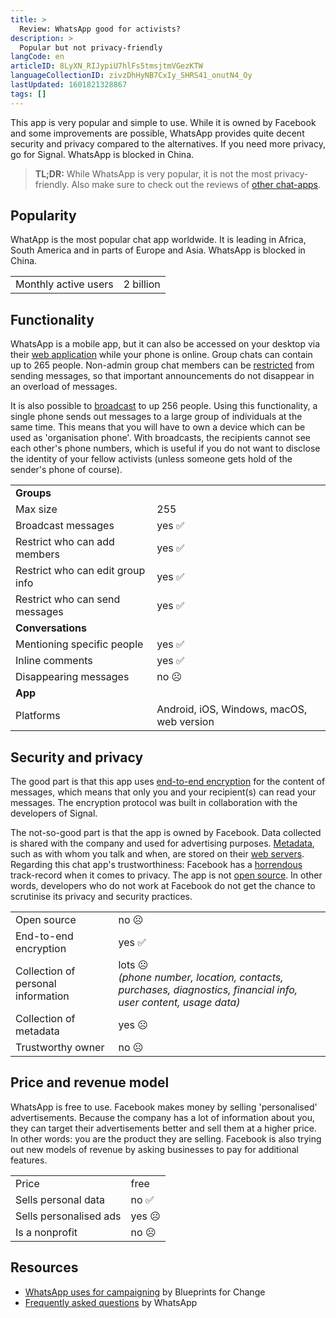 ```yaml
---
title: >
  Review: WhatsApp good for activists?
description: >
  Popular but not privacy-friendly
langCode: en
articleID: 8LyXN_RIJypiU7hlFs5tmsjtmVGezKTW
languageCollectionID: zivzDhHyNB7CxIy_SHRS41_onutN4_Oy
lastUpdated: 1601821328867
tags: []
---
```


This app is very popular and simple to use. While it is owned by Facebook and some improvements are possible, WhatsApp provides quite decent security and privacy compared to the alternatives. If you need more privacy, go for Signal. WhatsApp is blocked in China.

> **TL;DR:** While WhatsApp is very popular, it is not the most privacy-friendly. Also make sure to check out the reviews of [other chat-apps](/tools/chat-apps).

## **Popularity**

WhatApp is the most popular chat app worldwide. It is leading in Africa, South America and in parts of Europe and Asia. WhatsApp is blocked in China.

<div><table><tbody><tr><td>Monthly active users</td><td>2 billion</td></tr></tbody></table></div>

## **Functionality**

WhatsApp is a mobile app, but it can also be accessed on your desktop via their [web application](https://web.whatsapp.com/) while your phone is online. Group chats can contain up to 265 people. Non-admin group chat members can be [restricted](https://blog.whatsapp.com/10000644/New-Group-Setting-for-Admins) from sending messages, so that important announcements do not disappear in an overload of messages.

It is also possible to [broadcast](https://faq.whatsapp.com/en/30046788/) to up 256 people. Using this functionality, a single phone sends out messages to a large group of individuals at the same time. This means that you will have to own a device which can be used as 'organisation phone'. With broadcasts, the recipients cannot see each other's phone numbers, which is useful if you do not want to disclose the identity of your fellow activists (unless someone gets hold of the sender's phone of course).

<div><table><tbody><tr><td><strong>Groups</strong></td></tr><tr><td>Max size</td><td>255</td></tr><tr><td>Broadcast messages</td><td>yes ✅</td></tr><tr><td>Restrict who can add members</td><td>yes ✅</td></tr><tr><td>Restrict who can edit group info</td><td>yes ✅</td></tr><tr><td>Restrict who can send messages</td><td>yes ✅</td></tr><tr><td><strong>Conversations</strong></td></tr><tr><td>Mentioning specific people</td><td>yes ✅</td></tr><tr><td>Inline comments</td><td>yes ✅</td></tr><tr><td>Disappearing messages</td><td>no ☹️</td></tr><tr><td><strong>App</strong></td></tr><tr><td>Platforms</td><td>Android, iOS, Windows, macOS, web version</td></tr></tbody></table></div>

## **Security and privacy**

The good part is that this app uses [end-to-end encryption](/end-to-end-encryption) for the content of messages, which means that only you and your recipient(s) can read your messages. The encryption protocol was built in collaboration with the developers of Signal.

The not-so-good part is that the app is owned by Facebook. Data collected is shared with the company and used for advertising purposes. [Metadata](/metadata), such as with whom you talk and when, are stored on their [web servers](/web-server). Regarding this chat app's trustworthiness: Facebook has a [horrendous](https://www.eff.org/tags/facebook) track-record when it comes to privacy. The app is not [open source](https://en.wikipedia.org/wiki/Open-source_model). In other words, developers who do not work at Facebook do not get the chance to scrutinise its privacy and security practices.

<div><table><tbody><tr><td>Open source</td><td>no ☹️</td></tr><tr><td>End-to-end encryption</td><td>yes ✅</td></tr><tr><td>Collection of personal information</td><td>lots<i> </i>☹️<i></i><br><i>(phone number, location, contacts, purchases, diagnostics, financial info, user content, usage data)</i></td></tr><tr><td>Collection of metadata</td><td>yes ☹️</td></tr><tr><td>Trustworthy owner</td><td>no ☹️</td></tr></tbody></table></div>

## **Price and revenue model**

WhatsApp is free to use. Facebook makes money by selling 'personalised' advertisements. Because the company has a lot of information about you, they can target their advertisements better and sell them at a higher price. In other words: you are the product they are selling. Facebook is also trying out new models of revenue by asking businesses to pay for additional features.

<div><table><tbody><tr><td>Price</td><td>free</td></tr><tr><td>Sells personal data</td><td>no ✅</td></tr><tr><td>Sells personalised ads</td><td>yes ☹️</td></tr><tr><td>Is a nonprofit</td><td>no ☹️</td></tr></tbody></table></div>

## **Resources**

-   [WhatsApp uses for campaigning](https://blueprintsfc.org/guide/whatsapp-uses-for-campaigning/) by Blueprints for Change
-   [Frequently asked questions](https://faq.whatsapp.com) by WhatsApp